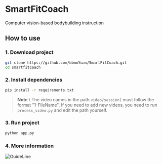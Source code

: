 # SmartFitCoach
Computer vision-based bodybuilding instruction

## How to use

### 1. Download project

```bash
git clone https://github.com/bbnoYuan/SmartFitCoach.git
cd smartfitcoach
```

### 2. Install dependencies

```bash
pip install -r requirements.txt
```

> **Note**
> \\
>  The video names in the path `video/session1` must follow the format "1-FileName". If you need to add new videos, you need to run `process_video.py` and edit the path yourself.

### 3. Run project

```bash
python app.py
```
### 4. More information
![GuideLine](https://user-images.githubusercontent.com/97234929/231226227-1e9d7fa6-a367-4f37-99b7-f75ce7ad1cdd.png)


